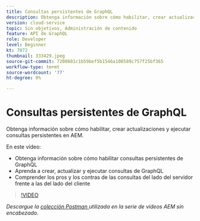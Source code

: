 ```yaml
---
title: Consultas persistentes de GraphQL
description: Obtenga información sobre cómo habilitar, crear actualizaciones y ejecutar consultas persistentes en AEM.
version: cloud-service
topic: Sin objetivos, Administración de contenido
feature: API de GraphQL
role: Developer
level: Beginner
kt: 7872
thumbnail: 333429.jpeg
source-git-commit: 7200601c1b59bef5b1546a100589c757f25bf365
workflow-type: tm+mt
source-wordcount: '77'
ht-degree: 0%

---
```



# Consultas persistentes de GraphQL

Obtenga información sobre cómo habilitar, crear actualizaciones y ejecutar consultas persistentes en AEM.

En este vídeo:

+ Obtenga información sobre cómo habilitar consultas persistentes de GraphQL
+ Aprenda a crear, actualizar y ejecutar consultas de GraphQL
+ Comprender los pros y los contras de las consultas del lado del servidor frente a las del lado del cliente

>[!VIDEO](https://video.tv.adobe.com/v/333429/?quality=12&learn=on)

_Descargue la  [colección Postman ](./assets/aem-headless-video-series.postman_collection.json) utilizada en la serie de vídeos AEM sin encabezado._

